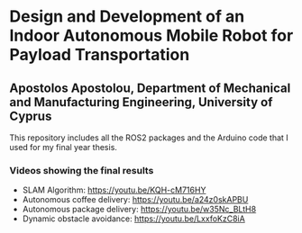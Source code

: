 # Design and Development of an Indoor Autonomous Mobile Robot for Payload Transportation
## Apostolos Apostolou, Department of Mechanical and Manufacturing Engineering, University of Cyprus
This repository includes all the ROS2 packages and the Arduino code that I used for my final year thesis.

### Videos showing the final results
- SLAM Algorithm: https://youtu.be/KQH-cM716HY
- Autonomous coffee delivery: https://youtu.be/a24z0skAPBU
- Autonomous package delivery: https://youtu.be/w35Nc_BLtH8
- Dynamic obstacle avoidance: https://youtu.be/LxxfoKzC8iA
